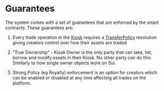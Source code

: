 # Guarantees

The system comes with a set of guarantees that are enforced by the smart contracts. These guarantees
are:

1. Every trade operation in the [Kiosk](./kiosk/README.md) requires a
[TransferPolicy](./transfer_policy/README.md) resolution giving creators control over how their
assets are traded.

2. "True Ownership" - Kiosk Owner is the only party that can take, list, borrow and modify assets in
their Kiosk. No other party can do this. Similarly to how single owner objects work on Sui.

3. Strong Policy (eg Royalty) enforcement is an option for creators which can be enabled or disabled
at any time affecting all trades on the platform.

<!-- 4. Shared Liquidity - Kiosks  -->
